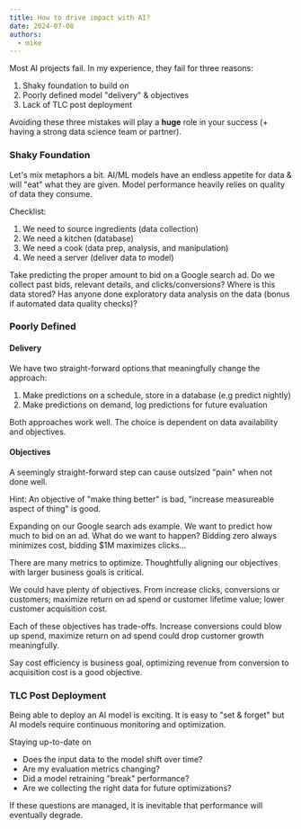 ```yaml
---
title: How to drive impact with AI?
date: 2024-07-08
authors:
  - mike
---
```


Most AI projects fail. In my experience, they fail for three reasons:

1. Shaky foundation to build on
2. Poorly defined model "delivery" & objectives
3. Lack of TLC post deployment

Avoiding these three mistakes will play a **huge** role in your success (+ having a strong data science team or partner).


### Shaky Foundation
Let's mix metaphors a bit. AI/ML models have an endless appetite for data & will "eat" what they are given. Model performance heavily relies on quality of data they consume.

Checklist:

1. We need to source ingredients (data collection)
2. We need a kitchen (database)
2. We need a cook (data prep, analysis, and manipulation)
3. We need a server (deliver data to model)

Take predicting the proper amount to bid on a Google search ad. Do we collect past bids, relevant details, and clicks/conversions? Where is this data stored? Has anyone done exploratory data analysis on the data (bonus if automated data quality checks)?

### Poorly Defined
#### Delivery
We have two straight-forward options that meaningfully change the approach:

1. Make predictions on a schedule, store in a database (e.g predict nightly)
2. Make predictions on demand, log predictions for future evaluation

Both approaches work well. The choice is dependent on data availability and objectives.

#### Objectives
A seemingly straight-forward step can cause outsized "pain" when not done well.

Hint: An objective of "make thing better" is bad, "increase measureable aspect of thing" is good.

Expanding on our Google search ads example. We want to predict how much to bid on an ad. What do we want to happen? Bidding zero always minimizes cost, bidding $1M maximizes clicks...

There are many metrics to optimize. Thoughtfully aligning our objectives with larger business goals is critical.

We could have plenty of objectives. From increase clicks, conversions or customers; maximize return on ad spend or customer lifetime value; lower customer acquisition cost.

Each of these objectives has trade-offs. Increase conversions could blow up spend, maximize return on ad spend could drop customer growth meaningfully.

Say cost efficiency is business goal, optimizing revenue from conversion to acquisition cost is a good objective.


### TLC Post Deployment
Being able to deploy an AI model is exciting. It is easy to "set & forget" but AI models require continuous monitoring and optimization.

Staying up-to-date on 

* Does the input data to the model shift over time?
* Are my evaluation metrics changing?
* Did a model retraining "break" performance?
* Are we collecting the right data for future optimizations?

If these questions are managed, it is inevitable that performance will eventually degrade.
